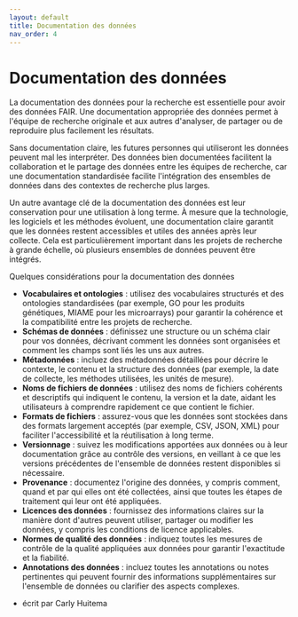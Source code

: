 ```yaml
---
layout: default
title: Documentation des données
nav_order: 4
---
```


# Documentation des données

La documentation des données pour la recherche est essentielle pour avoir des données FAIR. Une documentation appropriée des données permet à l'équipe de recherche originale et aux autres d'analyser, de partager ou de reproduire plus facilement les résultats.

Sans documentation claire, les futures personnes qui utiliseront les données peuvent mal les interpréter. Des données bien documentées facilitent la collaboration et le partage des données entre les équipes de recherche, car une documentation standardisée facilite l'intégration des ensembles de données dans des contextes de recherche plus larges.

Un autre avantage clé de la documentation des données est leur conservation pour une utilisation à long terme. À mesure que la technologie, les logiciels et les méthodes évoluent, une documentation claire garantit que les données restent accessibles et utiles des années après leur collecte. Cela est particulièrement important dans les projets de recherche à grande échelle, où plusieurs ensembles de données peuvent être intégrés.

Quelques considérations pour la documentation des données

* **Vocabulaires et ontologies** : utilisez des vocabulaires structurés et des ontologies standardisées (par exemple, GO pour les produits génétiques, MIAME pour les microarrays) pour garantir la cohérence et la compatibilité entre les projets de recherche.
* **Schémas de données** : définissez une structure ou un schéma clair pour vos données, décrivant comment les données sont organisées et comment les champs sont liés les uns aux autres.
* **Métadonnées** : incluez des métadonnées détaillées pour décrire le contexte, le contenu et la structure des données (par exemple, la date de collecte, les méthodes utilisées, les unités de mesure).
* **Noms de fichiers de données** : utilisez des noms de fichiers cohérents et descriptifs qui indiquent le contenu, la version et la date, aidant les utilisateurs à comprendre rapidement ce que contient le fichier.
* **Formats de fichiers** : assurez-vous que les données sont stockées dans des formats largement acceptés (par exemple, CSV, JSON, XML) pour faciliter l'accessibilité et la réutilisation à long terme.
* **Versionnage** : suivez les modifications apportées aux données ou à leur documentation grâce au contrôle des versions, en veillant à ce que les versions précédentes de l'ensemble de données restent disponibles si nécessaire.
* **Provenance** : documentez l'origine des données, y compris comment, quand et par qui elles ont été collectées, ainsi que toutes les étapes de traitement qui leur ont été appliquées.
* **Licences des données** : fournissez des informations claires sur la manière dont d'autres peuvent utiliser, partager ou modifier les données, y compris les conditions de licence applicables.
* **Normes de qualité des données** : indiquez toutes les mesures de contrôle de la qualité appliquées aux données pour garantir l'exactitude et la fiabilité.
* **Annotations des données** : incluez toutes les annotations ou notes pertinentes qui peuvent fournir des informations supplémentaires sur l'ensemble de données ou clarifier des aspects complexes.

- écrit par Carly Huitema
